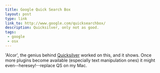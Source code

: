 ```yaml
---
title: Google Quick Search Box
layout: post
type: link
link_to: http://www.google.com/quicksearchbox/
description: Quicksilver, only not as good.
tags:
 - google
 - osx
---
```

'Alcor', the genius behind [Quicksilver][1] worked on this, and it shows. Once more plugins become available (especially text manipulation ones) it might even--heresey!--replace QS on my Mac.

[1]:http://www.blacktree.com/
